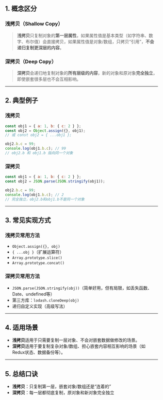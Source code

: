 ## 1. 概念区分

### 浅拷贝（Shallow Copy）

> **浅拷贝**只复制对象的**第一层属性**，如果属性值是基本类型（如字符串、数字、布尔值）会直接拷贝，如果属性值是对象/数组，只拷贝“引用”，**不会递归复制更深层的内容**。

### 深拷贝（Deep Copy）

> **深拷贝**会递归地复制对象的**所有层级的内容**，新的对象和原对象**完全独立**，即使嵌套很多层也不会互相影响。

---

## 2. 典型例子

### 浅拷贝

```js
const obj1 = { a: 1, b: { c: 2 } };
const obj2 = Object.assign({}, obj1);
// 或 const obj2 = { ...obj1 };

obj2.b.c = 99;
console.log(obj1.b.c); // 99
// obj2.b 和 obj1.b 指向同一个对象
```

### 深拷贝

```js
const obj1 = { a: 1, b: { c: 2 } };
const obj2 = JSON.parse(JSON.stringify(obj1));

obj2.b.c = 99;
console.log(obj1.b.c); // 2
// 完全独立，obj2.b和obj1.b不是同一个对象
```

---

## 3. 常见实现方式

### 浅拷贝常用方法

* `Object.assign({}, obj)`
* `{ ...obj }`（扩展运算符）
* `Array.prototype.slice()`
* `Array.prototype.concat()`

### 深拷贝常用方法

* `JSON.parse(JSON.stringify(obj))`（简单好用，但有局限，如丢失函数、Date、undefined等）
* 第三方库：`lodash.cloneDeep(obj)`
* 递归自定义实现（高级写法）

---

## 4. 适用场景

* **浅拷贝**适用于只需要复制一层对象、不会对嵌套数据做修改的场景。
* **深拷贝**适用于要复制复杂对象/数组、担心嵌套内容相互影响的场景（如Redux状态、数据备份等）。

---

## 5. 总结口诀

* **浅拷贝**：只复制第一层，嵌套对象/数组还是“连着的”
* **深拷贝**：每一层都彻底复制，原对象和新对象完全独立

